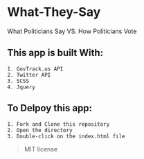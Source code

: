# What-They-Say

What Politicians Say VS. How Politicians Vote

## This app is built With:

```
1. GovTrack.us API
2. Twitter API
3. SCSS
4. Jquery
```

## To Delpoy this app:
```
1. Fork and Clone this repository
2. Open the directory
3. Double-click on the index.html file
```
> MIT license
